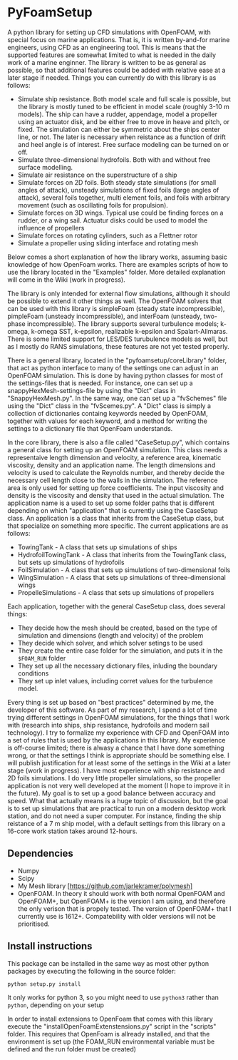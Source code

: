 # PyFoamSetup
A python library for setting up CFD simulations with OpenFOAM, with special focus on marine applications. That is, it is written by-and-for marine engineers, using CFD as an engineering tool. This is means that the supported features are somewhat limited to what is needed in the daily work of a marine enginner. The library is written to be as general as possible, so that additional features could be added with relative ease at a later stage if needed. Things you can currently do with this library is as follows:

- Simulate ship resistance. Both model scale and full scale is possible, but the library is mostly tuned to be efficient in model scale (roughly 3-10 m models). The ship can have a rudder, appendage, model a propeller using an actuator disk, and be either free to move in heave and pitch, or fixed. The simulation can either be symmetric about the ships center line, or not. The later is necessary when reistance as a function of drift and heel angle is of interest. Free surface modeling can be turned on or off.
- Simulate three-dimensional hydrofoils. Both with and without free surface modelling.
- Simulate air resistance on the superstructure of a ship
- Simulate forces on 2D foils. Both steady state simulations (for small angles of attack), unsteady simulations of fixed foils (large angles of attack), several foils together, multi element foils, and foils with arbitrary movement (such as oscillating foils for propulsion).
- Simulate forces on 3D wings. Typical use could be finding forces on a rudder, or a wing sail. Actuatur disks could be used to model the influence of propellers
- Simulate forces on rotating cylinders, such as a Flettner rotor
- Simulate a propeller using sliding interface and rotating mesh

Below comes a short explanation of how the library works, assuming basic knowledge of how OpenFoam works. There are examples scripts of how to use the library located in the "Examples" folder. More detailed explanation will come in the Wiki (work in progress).

The library is only intended for external flow simulations, allthough it should be possible to extend it other things as well. The OpenFOAM solvers that can be used with this library is simpleFoam (steady state incompressible), pimpleFoam (unsteady incompressible), and interFoam (unsteady, two-phase incompressible). The library supports several turbulence models; k-omega, k-omega SST, k-epsilon, realizable k-epsilon and Spalart-Allmaras. There is some limited support for LES/DES turubulence models as well, but as I mostly do RANS simulations, these features are not yet tested properly. 

There is a general library, located in the "pyfoamsetup/coreLibrary" folder, that act as python interface to many of the settings one can adjust in an OpenFOAM simulation. This is done by having python classes for most of the settings-files that is needed. For instance, one can set up a snappyHexMesh-settings-file by using the "Dict" class in "SnappyHexMesh.py". In the same way, one can set up a "fvSchemes" file using the "Dict" class in the "fvScemes.py". A "Dict" class is simply a collection of dictionaries containg keywords needed by OpenFOAM, together with values for each keyword, and a method for writing the settings to a dictionary file that OpenFoam understands.

In the core library, there is also a file called "CaseSetup.py", which contains a general class for setting up an OpenFOAM simulation. This class needs a representaive length dimension and velocity, a reference area, kinematic viscosity, density and an application name. The length dimensions and velocity is used to calculate the Reynolds number, and thereby decide the necessary cell length close to the walls in the simulation. The reference area is only used for setting up force coefficients. The input viscosity and density is the viscosity and density that used in the actual simulation. The application name is a used to set up some folder paths that is different depending on which "application" that is currently using the CaseSetup class. An application is a class that inherits from the CaseSetup class, but that specialize on something more specific. The current applications are as follows:
- TowingTank          - A class that sets up simulations of ships
- HydrofoilTowingTank - A class that inherits from the TowingTank class, but sets up simulations of hydrofoils
- FoilSimulation      - A class that sets up simulations of two-dimensional foils
- WingSimulation      - A class that sets up simulations of three-dimensional wings
- PropelleSimulations - A class that sets up simulations of propellers

Each application, together with the general CaseSetup class, does several things:
- They decide how the mesh should be created, based on the type of simulation and dimensions (length and velocity) of the problem
- They decide which solver, and which solver setings to be used
- They create the entire case folder for the simulation, and puts it in the ```$FOAM_RUN``` folder
- They set up all the necessary dictionary files, inluding the boundary conditions
- They set up inlet values, including corret values for the turbulence model.

Every thing is set up based on "best practices" determined by me, the developer of this software. As part of my research, I spend a lot of time trying different settings in OpenFOAM simulations, for the things that I work with (research into ships, ship resistance, hydrofoils and modern sail technology). I try to formalize my experience with CFD and OpenFOAM into a set of rules that is used by the applications in this library. My experience is off-course limited; there is alwasy a chance that I have done something wrong, or that the settings I think is appropriate should be something else. I will publish justification for at least some of the settings in the Wiki at a later stage (work in progress). I have most experience with ship resistance and 2D foils simulations. I do very little propeller simulations, so the propeller application is not very well developed at the moment (I hope to improve it in the future). My goal is to set up a good balance between accuracy and speed. What that actually means is a huge topic of discussion, but the goal is to set up simulations that are practical to run on a modern desktop work station, and do not need a super computer. For instance, finding the ship reistance of a 7 m ship model, with a default settings from this library on a 16-core work station takes around 12-hours.  

## Dependencies
- Numpy
- Scipy
- My Mesh library [https://github.com/jarlekramer/polymesh]
- OpenFOAM. In theory it should work with both normal OpenFOAM and OpenFOAM+, but OpenFOAM+ is the version I am using, and therefore the only verison that is propely tested. The version of OpenFOAM+ that I currently use is 1612+. Compatebility with older versions will not be prioritised.  

## Install instructions
This package can be installed in the same way as most other python packages by executing the following in the source folder:

```
python setup.py install
```

It only works for python 3, so you might need to use ```python3``` rather than ```python```, depending on your setup

In order to install extensions to OpenFoam that comes with this library execute the "installOpenFoamExtenstensions.py" script in the "scripts" folder. This requires that OpenFoam is allready installed, and that the environment is set up (the FOAM_RUN environmental variable must be defined and the run folder must be created)
